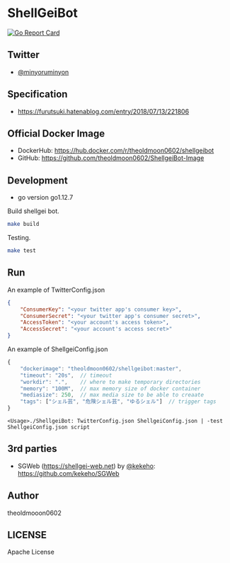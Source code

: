 # ShellGeiBot

[![Go Report Card](https://goreportcard.com/badge/github.com/theoldmoon0602/ShellgeiBot)](https://goreportcard.com/report/github.com/theoldmoon0602/ShellgeiBot)

## Twitter

- [@minyoruminyon](https://twitter.com/minyoruminyon)

## Specification

- https://furutsuki.hatenablog.com/entry/2018/07/13/221806

## Official Docker Image

- DockerHub: https://hub.docker.com/r/theoldmoon0602/shellgeibot
- GitHub: https://github.com/theoldmoon0602/ShellgeiBot-Image

## Development

* go version go1.12.7

Build shellgei bot.

```bash
make build
```

Testing.

```bash
make test
```

## Run

An example of TwitterConfig.json

```json
{
	"ConsumerKey": "<your twitter app's consumer key>",
	"ConsumerSecret": "<your twitter app's consumer secret>",
	"AccessToken": "<your account's access token>",
	"AccessSecret": "<your account's access secret>"
}
```

An example of ShellgeiConfig.json

```js
{
	"dockerimage": "theoldmoon0602/shellgeibot:master",
	"timeout": "20s",  // timeout
	"workdir": ".",    // where to make temporary directories
	"memory": "100M",  // max memory size of docker container
	"mediasize": 250,  // max media size to be able to creaate
	"tags": ["シェル芸", "危険シェル芸", "ゆるシェル"]  // trigger tags
}
```


```
<Usage>./ShellgeiBot: TwitterConfig.json ShellgeiConfig.json | -test ShellgeiConfig.json script
```

## 3rd parties

- SGWeb (https://shellgei-web.net) by [@kekeho](https://github.com/kekeho): https://github.com/kekeho/SGWeb

## Author

theoldmooon0602

## LICENSE

Apache License

